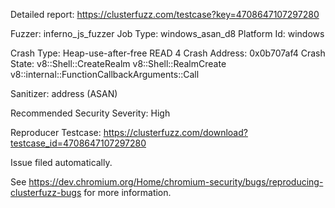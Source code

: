 Detailed report: https://clusterfuzz.com/testcase?key=4708647107297280

Fuzzer: inferno_js_fuzzer
Job Type: windows_asan_d8
Platform Id: windows

Crash Type: Heap-use-after-free READ 4
Crash Address: 0x0b707af4
Crash State:
  v8::Shell::CreateRealm
  v8::Shell::RealmCreate
  v8::internal::FunctionCallbackArguments::Call
  
Sanitizer: address (ASAN)

Recommended Security Severity: High

Reproducer Testcase: https://clusterfuzz.com/download?testcase_id=4708647107297280


Issue filed automatically.

See https://dev.chromium.org/Home/chromium-security/bugs/reproducing-clusterfuzz-bugs for more information.